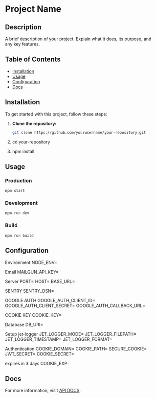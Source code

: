 

# Project Name

## Description

A brief description of your project. Explain what it does, its purpose, and any key features.

## Table of Contents

- [Installation](#installation)
- [Usage](#usage)
- [Configuration](#configuration)
- [Docs](#Docs)

## Installation

To get started with this project, follow these steps:

1. **Clone the repository:**

   ```bash
   git clone https://github.com/yourusername/your-repository.git

2. cd your-repository

3. npm install


## Usage 

### Production

    npm start

### Development

    npm run dev

### Build 

    npm run build



## Configuration 

Environment
NODE_ENV=

Email
MAILGUN_API_KEY=

Server
PORT=
HOST=
BASE_URL=

SENTRY
SENTRY_DSN=

GOOGLE AUTH
GOOGLE_AUTH_CLIENT_ID=
GOOGLE_AUTH_CLIENT_SECRET=
GOOGLE_AUTH_CALLBACK_URL=

COOKIE KEY
COOKIE_KEY=

Database
DB_URI=

Setup jet-logger
JET_LOGGER_MODE=
JET_LOGGER_FILEPATH=
JET_LOGGER_TIMESTAMP=
JET_LOGGER_FORMAT=

Authentication
COOKIE_DOMAIN=
COOKIE_PATH=
SECURE_COOKIE=
JWT_SECRET=
COOKIE_SECRET=

expires in 3 days
COOKIE_EXP=


## Docs 
For more information, visit [API DOCS](https://interview-ai-1-8he2.onrender.com/).
